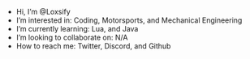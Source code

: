 -  Hi, I’m @Loxsify
-  I’m interested in: Coding, Motorsports, and Mechanical Engineering
-  I’m currently learning: Lua, and Java
-  I’m looking to collaborate on: N/A
-  How to reach me: Twitter, Discord, and Github
